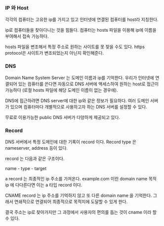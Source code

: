 ### IP 와 Host
각각의 컴퓨터는 고유한 ip를 가지고 있고 인터넷에 연결된 컴퓨터를 host라 지칭한다.

ip로 컴퓨터들을 찾아다니는 것을 힘들다. 컴퓨터는 hosts 파일을 이용해 ip에 이름을 부여해서 접속 가능하다.

hosts 파일을 변조해서 특정 주소로 원하는 사이트를 못 찾을 수도 있다. https protocol은 사이트가 변조되었는지 아닌지 확인해준다.

### DNS
Domain Name System Server 는 도메인 이름과 ip를 기억한다. 
우리가 인터넷에 연결되어 있는 컴퓨터를 쓴다면 자동으로 DNS 서버에 액세스하여 원하는 host로 접근이 가능하다 (로컬 hosts 파일에 해당 도메인 이름이 없는 경우에).

DNS에 접근하려면 DNS server에 대한 ip와 같은 정보가 필요하다. 여러 도메인 서버가 있으며 컴퓨터마다 개별적으로 사용하고자 하는 DNS 서버를 설정할 수 있다.

무료로 이용가능한 public DNS 서버가 다양하게 제공되고 있다.

### Record
DNS 서버에서 특정 도메인에 대한 기록이 record 이다. Record type 은 nameserver, address 등이 있다.

record 는 다음과 같은 구조이다. 

name - type - target

a record 는 최종적인 ip 주소를 가져온다. example.com 이란 domain name 목적 ip 에 다다른다면 이는 a 타입 record 이다.

CNAME record 는 ip 주소를 기억하지 않고 또 다른 domain name 을 기억한다. 그래서 연쇄적으로 연결되어 최종적으로 목적지에 도달할 수 있게 한다.

결국 주소는 ip로 찾아가지만 그 과정에서 사용자의 편의를 돕는 것이 cname 이라 할 수 있다.
